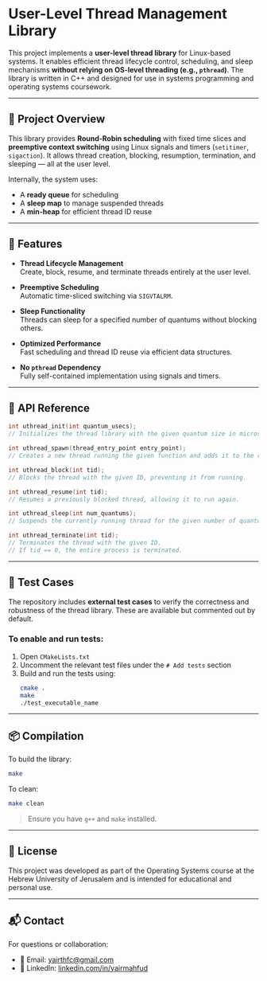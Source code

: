 
# User-Level Thread Management Library

This project implements a **user-level thread library** for Linux-based systems. It enables efficient thread lifecycle control, scheduling, and sleep mechanisms **without relying on OS-level threading (e.g., `pthread`)**. The library is written in C++ and designed for use in systems programming and operating systems coursework.

---

## 🧠 Project Overview

This library provides **Round-Robin scheduling** with fixed time slices and **preemptive context switching** using Linux signals and timers (`setitimer`, `sigaction`). It allows thread creation, blocking, resumption, termination, and sleeping — all at the user level.

Internally, the system uses:
- A **ready queue** for scheduling
- A **sleep map** to manage suspended threads
- A **min-heap** for efficient thread ID reuse

---

## 🚀 Features

- **Thread Lifecycle Management**  
  Create, block, resume, and terminate threads entirely at the user level.

- **Preemptive Scheduling**  
  Automatic time-sliced switching via `SIGVTALRM`.

- **Sleep Functionality**  
  Threads can sleep for a specified number of quantums without blocking others.

- **Optimized Performance**  
  Fast scheduling and thread ID reuse via efficient data structures.

- **No `pthread` Dependency**  
  Fully self-contained implementation using signals and timers.

---

## 🧩 API Reference

```cpp
int uthread_init(int quantum_usecs);
// Initializes the thread library with the given quantum size in microseconds.

int uthread_spawn(thread_entry_point entry_point);
// Creates a new thread running the given function and adds it to the ready queue.

int uthread_block(int tid);
// Blocks the thread with the given ID, preventing it from running.

int uthread_resume(int tid);
// Resumes a previously blocked thread, allowing it to run again.

int uthread_sleep(int num_quantums);
// Suspends the currently running thread for the given number of quantums.

int uthread_terminate(int tid);
// Terminates the thread with the given ID.
// If tid == 0, the entire process is terminated.
```

---

## 🧪 Test Cases

The repository includes **external test cases** to verify the correctness and robustness of the thread library. These are available but commented out by default.

### To enable and run tests:
1. Open `CMakeLists.txt`
2. Uncomment the relevant test files under the `# Add tests` section
3. Build and run the tests using:
   ```bash
   cmake .
   make
   ./test_executable_name
   ```

---

## 📦 Compilation

To build the library:
```bash
make
```

To clean:
```bash
make clean
```

> Ensure you have `g++` and `make` installed.

---

## 📜 License

This project was developed as part of the Operating Systems course at the Hebrew University of Jerusalem and is intended for educational and personal use.

---

## 📬 Contact

For questions or collaboration:
- 📧 Email: yairthfc@gmail.com
- 🔗 LinkedIn: [linkedin.com/in/yairmahfud](https://www.linkedin.com/in/yairmahfud)
